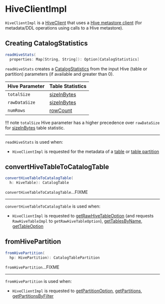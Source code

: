 # HiveClientImpl

`HiveClientImpl` is a [HiveClient](HiveClient.md) that uses a [Hive metastore client](#client) (for metadata/DDL operations using calls to a Hive metastore).

## <span id="readHiveStats"> Creating CatalogStatistics

```scala
readHiveStats(
  properties: Map[String, String]): Option[CatalogStatistics]
```

`readHiveStats` creates a [CatalogStatistics](../CatalogStatistics.md) from the input Hive (table or partition) parameters (if available and greater than 0).

Hive Parameter | Table Statistics
---------------|-----------------
 `totalSize` | [sizeInBytes](../CatalogStatistics.md#sizeInBytes)
 `rawDataSize` | [sizeInBytes](../CatalogStatistics.md#sizeInBytes)
 `numRows` | [rowCount](../CatalogStatistics.md#rowCount)

!!! note
    `totalSize` Hive parameter has a higher precedence over `rawDataSize` for [sizeInBytes](../CatalogStatistics.md#sizeInBytes) table statistic.

---

`readHiveStats` is used when:

* `HiveClientImpl` is requested for the metadata of a [table](#convertHiveTableToCatalogTable) or [table partition](#fromHivePartition)

## <span id="convertHiveTableToCatalogTable"> convertHiveTableToCatalogTable

```scala
convertHiveTableToCatalogTable(
  h: HiveTable): CatalogTable
```

`convertHiveTableToCatalogTable`...FIXME

---

`convertHiveTableToCatalogTable` is used when:

* `HiveClientImpl` is requested to [getRawHiveTableOption](#getRawHiveTableOption) (and requests `RawHiveTableImpl` to `getRawHiveTableOption`), [getTablesByName](#getTablesByName), [getTableOption](#getTableOption)

## <span id="fromHivePartition"> fromHivePartition

```scala
fromHivePartition(
  hp: HivePartition): CatalogTablePartition
```

`fromHivePartition`...FIXME

---

`fromHivePartition` is used when:

* `HiveClientImpl` is requested to [getPartitionOption](#getPartitionOption), [getPartitions](#getPartitions), [getPartitionsByFilter](#getPartitionsByFilter)

<!---
## Review Me

`HiveClientImpl` is <<creating-instance, created>> exclusively when `IsolatedClientLoader` is requested to HiveUtils.md#newClientForMetadata[create a new Hive client]. When created, `HiveClientImpl` is given the location of the default database for the Hive metastore warehouse (i.e. <<warehouseDir, warehouseDir>> that is the value of ../spark-sql-hive-metastore.md#hive.metastore.warehouse.dir[hive.metastore.warehouse.dir] Hive-specific Hadoop configuration property).

NOTE: The location of the default database for the Hive metastore warehouse is `/user/hive/warehouse` by default.

NOTE: The Hadoop configuration is what [HiveExternalCatalog](HiveExternalCatalog.md) was given when created (which is the default Hadoop configuration from Spark Core's `SparkContext.hadoopConfiguration` with the Spark properties with `spark.hadoop` prefix).

[[logging]]
[TIP]
====
Enable `ALL` logging level for `org.apache.spark.sql.hive.client.HiveClientImpl` logger to see what happens inside.

Add the following line to `conf/log4j.properties`:

```
log4j.logger.org.apache.spark.sql.hive.client.HiveClientImpl=ALL
```

Refer to ../spark-logging.md[Logging].
====

=== [[creating-instance]] Creating HiveClientImpl Instance

`HiveClientImpl` takes the following to be created:

* [[version]] `HiveVersion`
* [[warehouseDir]] Location of the default database for the Hive metastore warehouse if defined (aka `warehouseDir`)
* [[sparkConf]] `SparkConf`
* [[hadoopConf]] Hadoop configuration
* [[extraConfig]] Extra configuration
* [[initClassLoader]] Initial `ClassLoader`
* [[clientLoader]] IsolatedClientLoader.md[IsolatedClientLoader]

`HiveClientImpl` initializes the <<internal-properties, internal properties>>.

=== [[client]] Hive Metastore Client -- `client` Internal Method

[source, scala]
----
client: Hive
----

`client` is a Hive {url-hive-javadoc}/org/apache/hadoop/hive/ql/metadata/Hive.html[metastore client] (for meta data/DDL operations using calls to the metastore).

=== [[getTableOption]] Retrieving Table Metadata From Hive Metastore -- `getTableOption` Method

[source, scala]
----
getTableOption(
  dbName: String,
  tableName: String): Option[CatalogTable]
----

NOTE: `getTableOption` is part of HiveClient.md#getTableOption[HiveClient] contract.

`getTableOption` prints out the following DEBUG message to the logs:

```text
Looking up [dbName].[tableName]
```

`getTableOption` <<getRawTableOption, getRawTableOption>> and converts the Hive table metadata to Spark's [CatalogTable](../CatalogTable.md)

=== [[renamePartitions]] `renamePartitions` Method

[source, scala]
----
renamePartitions(
  db: String,
  table: String,
  specs: Seq[TablePartitionSpec],
  newSpecs: Seq[TablePartitionSpec]): Unit
----

NOTE: `renamePartitions` is part of HiveClient.md#renamePartitions[HiveClient Contract] to...FIXME.

`renamePartitions`...FIXME

=== [[alterPartitions]] `alterPartitions` Method

[source, scala]
----
alterPartitions(
  db: String,
  table: String,
  newParts: Seq[CatalogTablePartition]): Unit
----

NOTE: `alterPartitions` is part of HiveClient.md#alterPartitions[HiveClient Contract] to...FIXME.

`alterPartitions`...FIXME

=== [[getPartitions]] `getPartitions` Method

[source, scala]
----
getPartitions(
  table: CatalogTable,
  spec: Option[TablePartitionSpec]): Seq[CatalogTablePartition]
----

NOTE: `getPartitions` is part of HiveClient.md#getPartitions[HiveClient Contract] to...FIXME.

`getPartitions`...FIXME

=== [[getPartitionsByFilter]] `getPartitionsByFilter` Method

[source, scala]
----
getPartitionsByFilter(
  table: CatalogTable,
  predicates: Seq[Expression]): Seq[CatalogTablePartition]
----

NOTE: `getPartitionsByFilter` is part of HiveClient.md#getPartitionsByFilter[HiveClient Contract] to...FIXME.

`getPartitionsByFilter`...FIXME

=== [[getPartitionOption]] `getPartitionOption` Method

[source, scala]
----
getPartitionOption(
  table: CatalogTable,
  spec: TablePartitionSpec): Option[CatalogTablePartition]
----

NOTE: `getPartitionOption` is part of HiveClient.md#getPartitionOption[HiveClient Contract] to...FIXME.

`getPartitionOption`...FIXME

=== [[fromHivePartition]] Retrieving Table Partition Metadata (Converting Table Partition Metadata from Hive Format to Spark SQL Format) -- `fromHivePartition` Method

[source, scala]
----
fromHivePartition(hp: HivePartition): CatalogTablePartition
----

`fromHivePartition` simply creates a [CatalogTablePartition](../CatalogTablePartition.md) with the following:

* [spec](../CatalogTablePartition.md#spec) from Hive's [Partition.getSpec]({{ hive.api }}/org/apache/hadoop/hive/ql/metadata/Partition.html#getSpec--) if available

* [storage](../CatalogTablePartition.md#storage) from Hive's [StorageDescriptor]({{ hive.api }}/org/apache/hadoop/hive/metastore/api/StorageDescriptor.html) of the table partition

* [parameters](../CatalogTablePartition.md#parameters) from Hive's [Partition.getParameters]({{ hive.api }}/org/apache/hadoop/hive/ql/metadata/Partition.html#getParameters--) if available

* [stats](../CatalogTablePartition.md#stats) from Hive's [Partition.getParameters]({{ hive.api }}/org/apache/hadoop/hive/ql/metadata/Partition.html#getParameters--) if available and [converted to table statistics format](#readHiveStats)

`fromHivePartition` is used when:

* `HiveClientImpl` is requested for [getPartitionOption](#getPartitionOption), [getPartitions](#getPartitions) and [getPartitionsByFilter](#getPartitionsByFilter).

## <span id="toHiveTable"> Converting Native Table Metadata to Hive's Table

```scala
toHiveTable(
  table: CatalogTable,
  userName: Option[String] = None): HiveTable
```

`toHiveTable` simply creates a new Hive `Table` and copies the properties from the input [CatalogTable](../CatalogTable.md).

`toHiveTable` is used when:

* `HiveUtils` is requested to [inferSchema](HiveUtils.md#inferSchema)

* `HiveClientImpl` is requested to <<createTable, createTable>>, <<alterTable, alterTable>>, <<renamePartitions, renamePartitions>>, <<alterPartitions, alterPartitions>>, <<getPartitionOption, getPartitionOption>>, <<getPartitions, getPartitions>> and <<getPartitionsByFilter, getPartitionsByFilter>>

* `HiveTableScanExec` physical operator is requested for the <<hiveQlTable, hiveQlTable>>

* InsertIntoHiveDirCommand.md[InsertIntoHiveDirCommand] and InsertIntoHiveTable.md[InsertIntoHiveTable] logical commands are executed

=== [[getSparkSQLDataType]] `getSparkSQLDataType` Internal Utility

[source, scala]
----
getSparkSQLDataType(hc: FieldSchema): DataType
----

`getSparkSQLDataType`...FIXME

NOTE: `getSparkSQLDataType` is used when...FIXME

=== [[toHivePartition]] Converting CatalogTablePartition to Hive Partition -- `toHivePartition` Utility

[source, scala]
----
toHivePartition(
  p: CatalogTablePartition,
  ht: Table): Partition
----

`toHivePartition` creates a Hive `org.apache.hadoop.hive.ql.metadata.Partition` for the input [CatalogTablePartition](../CatalogTablePartition.md) and the Hive `org.apache.hadoop.hive.ql.metadata.Table`.

`toHivePartition` is used when:

* `HiveClientImpl` is requested to [renamePartitions](#renamePartitions) or [alterPartitions](#alterPartitions)
* `HiveTableScanExec` physical operator is requested for the [raw Hive partitions](HiveTableScanExec.md#rawPartitions)

=== [[newSession]] Creating New HiveClientImpl -- `newSession` Method

[source, scala]
----
newSession(): HiveClientImpl
----

NOTE: `newSession` is part of the HiveClient.md#newSession[HiveClient] contract to...FIXME.

`newSession`...FIXME

=== [[getRawTableOption]] `getRawTableOption` Internal Method

[source, scala]
----
getRawTableOption(
  dbName: String,
  tableName: String): Option[Table]
----

`getRawTableOption` requests the <<client, Hive metastore client>> for the Hive's {url-hive-javadoc}/org/apache/hadoop/hive/ql/metadata/Table.html[metadata] of the input table.

NOTE: `getRawTableOption` is used when `HiveClientImpl` is requested to <<tableExists, tableExists>> and <<getTableOption, getTableOption>>.
-->
